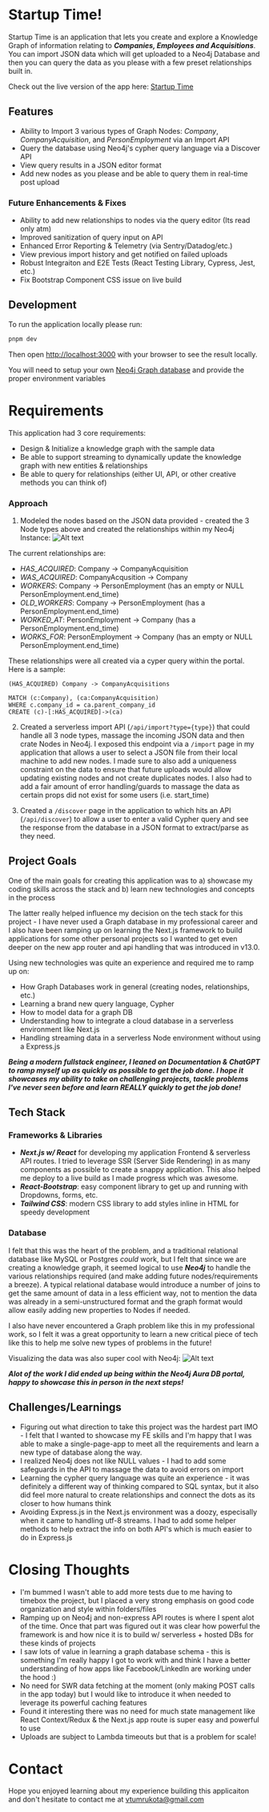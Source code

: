 # Startup Time!
Startup Time is an application that lets you create and explore a Knowledge Graph of information relating to ***Companies, Employees and Acquisitions***. You can import JSON data which will get uploaded to a Neo4j Database and then you can query the data as you please with a few preset relationships built in. 

Check out the live version of the app here: [Startup Time](https://harmonic-startup.vercel.app/)

## Features
- Ability to Import 3 various types of Graph Nodes: *Company*, *CompanyAcquisition*, and *PersonEmployment* via an Import API
- Query the database using Neo4j's cypher query language via a Discover API
- View query results in a JSON editor format
- Add new nodes as you please and be able to query them in real-time post upload

### Future Enhancements & Fixes
- Ability to add new relationships to nodes via the query editor (Its read only atm)
- Improved sanitization of query input on API
- Enhanced Error Reporting & Telemetry (via Sentry/Datadog/etc.)
- View previous import history and get notified on failed uploads
- Robust Integraiton and E2E Tests (React Testing Library, Cypress, Jest, etc.)
- Fix Bootstrap Component CSS issue on live build

## Development

To run the application locally please run:

```bash
pnpm dev
```

Then open [http://localhost:3000](http://localhost:3000) with your browser to see the result locally.

You will need to setup your own [Neo4j Graph database](https://neo4j.com/) and provide the proper environment variables 


# Requirements

This application had 3 core requirements:
- Design & Initialize a knowledge graph with the sample data
- Be able to support streaming to dynamically update the knowledge graph with new entities & relationships
- Be able to query for relationships (either UI, API, or other creative methods you can think of)

### Approach
1) Modeled the nodes based on the JSON data provided - created the 3 Node types above and created the relationships within my Neo4j Instance:
![Alt text](image.png)

The current relationships are:
- *HAS_ACQUIRED*: Company -> CompanyAcquisition
- *WAS_ACQUIRED*: CompanyAcqusition -> Company
- *WORKERS*:      Company -> PersonEmployment (has an empty or NULL PersonEmployment.end_time)
- *OLD_WORKERS*:  Company -> PersonEmployment (has a PersonEmployment.end_time)
- *WORKED_AT*:    PersonEmployment -> Company (has a PersonEmployment.end_time)
- *WORKS_FOR*:    PersonEmployment -> Company (has an empty or NULL PersonEmployment.end_time)

These relationships were all created via a cyper query within the portal. Here is a sample:
```cypher
(HAS_ACQUIRED) Company -> CompanyAcquisitions 

MATCH (c:Company), (ca:CompanyAcquisition)
WHERE c.company_id = ca.parent_company_id
CREATE (c)-[:HAS_ACQUIRED]->(ca)
```

2) Created a serverless import API (`/api/import?type={type}`) that could handle all 3 node types, massage the incoming JSON data and then crate Nodes in Neo4j. I exposed this endpoint via a `/import` page in my application that allows a user to select a JSON file from their local machine to add new nodes. I made sure to also add a uniqueness constraint on the data to ensure that future uploads would allow updating existing nodes and not create duplicates nodes. I also had to add a fair amount of error handling/guards to massage the data as certain props did not exist for some users (i.e. start_time)

3) Created a `/discover` page in the application to which hits an API (`/api/discover`) to allow a user to enter a valid Cypher query and see the response from the database in a JSON format to extract/parse as they need.

## Project Goals
One of the main goals for creating this application was to a) showcase my coding skills across the stack and b) learn new technologies and concepts in the process

The latter really helped influence my decision on the tech stack for this project - I have never used a Graph database in my professional career and I also have been ramping up on learning the Next.js framework to build applications for some other personal projects so I wanted to get even deeper on the new app router and api handling that was introduced in v13.0.

Using new technologies was quite an experience and required me to ramp up on:
- How Graph Databases work in general (creating nodes, relationships, etc.)
- Learning a brand new query language, Cypher
- How to model data for a graph DB
- Understanding how to integrate a cloud database in a serverless environment like Next.js
- Handling streaming data in a serverless Node environment without using a Express.js

***Being a modern fullstack engineer, I leaned on Documentation & ChatGPT to ramp myself up as quickly as possible to get the job done. I hope it showcases my ability to take on challenging projects, tackle problems I've never seen before and learn REALLY quickly to get the job done!***
## Tech Stack

### Frameworks & Libraries

- ***Next.js w/ React*** for developing my application Frontend & serverless API routes. I tried to leverage SSR (Server Side Rendering) in as many components as possible to create a snappy application. This also helped me deploy to a live build as I made progress which was awesome.
- ***React-Bootstrap***: easy component library to get up and running with Dropdowns, forms, etc.
- ***Tailwind CSS***: modern CSS library to add styles inline in HTML for speedy development


### Database
I felt that this was the heart of the problem, and a traditional relational database like MySQL or Postgres *could* work, but I felt that since we are creating a knowledge graph, it seemed logical to use ***Neo4j*** to handle the various relationships required (and make adding future nodes/requirements a breeze). A typical relational database would introduce a number of joins to get the same amount of data in a less efficient way, not to mention the data was already in a semi-unstructured format and the graph format would allow easily adding new properties to Nodes if needed.

I also have never encountered a Graph problem like this in my professional work, so I felt it was a great opportunity to learn a new critical piece of tech like this to help me solve new types of problems in the future!

Visualizing the data was also super cool with Neo4j:
![Alt text](image-1.png)

***Alot of the work I did ended up being within the Neo4j Aura DB portal, happy to showcase this in person in the next steps!***

## Challenges/Learnings
- Figuring out what direction to take this project was the hardest part IMO - I felt that I wanted to showcase my FE skills and I'm happy that I was able to make a single-page-app to meet all the requirements and learn a new type of database along the way.
- I realized Neo4j does not like NULL values - I had to add some safeguards in the API to massage the data to avoid errors on import
- Learning the cypher query language was quite an experience - it was definitely a different way of thinking compared to SQL syntax, but it also did feel more natural to create relationships and connect the dots as its closer to how humans think
- Avoiding Express.js in the Next.js environment was a doozy, especisally when it came to handling utf-8 streams. I had to add some helper methods to help extract the info on both API's which is much easier to do in Express.js


# Closing Thoughts
- I'm bummed I wasn't able to add more tests due to me having to timebox the project, but I placed a very strong emphasis on good code organization and style within folders/files
- Ramping up on Neo4j and non-express API routes is where I spent alot of the time. Once that part was figured out it was clear how powerful the framework is and how nice it is to build w/ serverless + hosted DBs for these kinds of projects
- I saw lots of value in learning a graph database schema - this is something I'm really happy I got to work with and think I have a better understanding of how apps like Facebook/LinkedIn are working under the hood :) 
- No need for SWR data fetching at the moment (only making POST calls in the app today) but I would like to introduce it when needed to leverage its powerful caching features
- Found it interesting there was no need for much state management like React Context/Redux & the Next.js app route is super easy and powerful to use
- Uploads are subject to Lambda timeouts but that is a problem for scale!


# Contact

Hope you enjoyed learning about my experience building this applicaiton and don't hesitate to contact me at vtumrukota@gmail.com